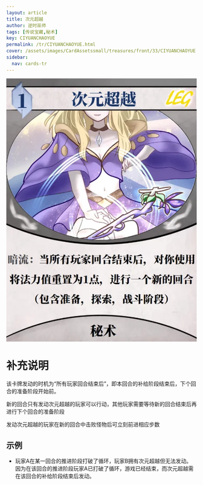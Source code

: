 ```yaml
---
layout: article
title: 次元超越
author: 逆时巫师
tags: [传说宝藏,秘术]
key: CIYUANCHAOYUE
permalink: /tr/CIYUANCHAOYUE.html
cover: /assets/images/CardAssetssmall/treasures/front/33/CIYUANCHAOYUE.webp
sidebar:
  nav: cards-tr
---
```

![](/assets/images/CardAssets/treasures/front/33/CIYUANCHAOYUE.webp)

# 补充说明
该卡牌发动的时机为“所有玩家回合结束后”，即本回合的补给阶段结束后，下个回合的准备阶段开始前。

新的回合只有发动次元超越的玩家可以行动，其他玩家需要等待新的回合结束后再进行下个回合的准备阶段

发动次元超越的玩家在新的回合中击败怪物后可立刻前进相应步数
## 示例
* 玩家A在某一回合的推进阶段打破了循环，玩家B拥有次元超越但无法发动。因为在该回合的推进阶段玩家A已打破了循环，游戏已经结束，而次元超越需在该回合的补给阶段结束后发动。